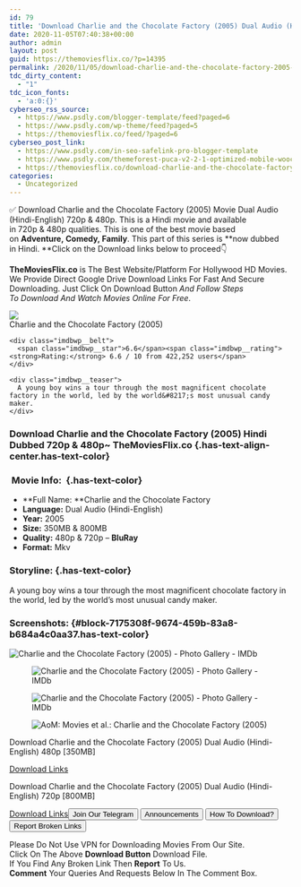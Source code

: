 ```yaml
---
id: 79
title: 'Download Charlie and the Chocolate Factory (2005) Dual Audio (Hindi-English) 480p [350MB] || 720p [800MB]'
date: 2020-11-05T07:40:38+00:00
author: admin
layout: post
guid: https://themoviesflix.co/?p=14395
permalink: /2020/11/05/download-charlie-and-the-chocolate-factory-2005-dual-audio-hindi-english-480p-350mb-720p-800mb/
tdc_dirty_content:
  - "1"
tdc_icon_fonts:
  - 'a:0:{}'
cyberseo_rss_source:
  - https://www.psdly.com/blogger-template/feed?paged=6
  - https://www.psdly.com/wp-theme/feed?paged=5
  - https://themoviesflix.co/feed/?paged=6
cyberseo_post_link:
  - https://www.psdly.com/in-seo-safelink-pro-blogger-template
  - https://www.psdly.com/themeforest-puca-v2-2-1-optimized-mobile-woocommerce-theme-21119152
  - https://themoviesflix.co/download-charlie-and-the-chocolate-factory-2005-hindi-english-480p-720p/
categories:
  - Uncategorized
---
```

✅ Download Charlie and the Chocolate Factory (2005)&nbsp;Movie&nbsp;Dual Audio (Hindi-English)&nbsp;720p&nbsp;&&nbsp;480p. This is a Hindi movie and available in&nbsp;720p&nbsp;&&nbsp;480p&nbsp;qualities. This is one of the best movie based on&nbsp;**Adventure,&nbsp;Comedy,&nbsp;Family**. This part of this series is&nbsp;**now dubbed in&nbsp;Hindi.&nbsp;**Click on the Download links below to proceed👇

**TheMoviesFlix.co**&nbsp;is The Best Website/Platform For Hollywood HD Movies. We Provide Direct Google Drive Download Links For Fast And Secure Downloading. Just Click On Download Button&nbsp;_And Follow Steps To&nbsp;Download And Watch Movies Online For Free_.

<div class="imdbwp imdbwp--movie dark">
  <div class="imdbwp__thumb">
    <a class="imdbwp__link" target="_blank" title="Charlie and the Chocolate Factory" href="https://www.imdb.com/title/tt0367594/" rel="nofollow noopener noreferrer"><img class="imdbwp__img" src="https://m.media-amazon.com/images/M/MV5BNjcxMjg1Njg2NF5BMl5BanBnXkFtZTcwMjQ4NzMzMw@@._V1_SX300.jpg" /></a>
  </div>
  
  <div class="imdbwp__content">
    <div class="imdbwp__header">
      <span class="imdbwp__title">Charlie and the Chocolate Factory</span> (2005)
    </div>
    
    <div class="imdbwp__belt">
      <span class="imdbwp__star">6.6</span><span class="imdbwp__rating"><strong>Rating:</strong> 6.6 / 10 from 422,252 users</span>
    </div>
    
    <div class="imdbwp__teaser">
      A young boy wins a tour through the most magnificent chocolate factory in the world, led by the world&#8217;s most unusual candy maker.
    </div>
  </div>
</div>

### Download Charlie and the Chocolate Factory&nbsp;(2005) Hindi Dubbed 720p & 480p~ TheMoviesFlix.co {.has-text-align-center.has-text-color}

### &nbsp;Movie Info:&nbsp; {.has-text-color}

  * **Full Name:&nbsp;**Charlie and the Chocolate Factory
  * **Language:**&nbsp;Dual Audio (Hindi-English)
  * **Year:** 2005
  * **Size:**&nbsp;350MB & 800MB
  * **Quality:**&nbsp;480p & 720p –&nbsp;**BluRay**
  * **Format:**&nbsp;Mkv

### Storyline: {.has-text-color}

A young boy wins a tour through the most magnificent chocolate factory in the world, led by the world’s most unusual candy maker.

### Screenshots: {#block-7175308f-9674-459b-83a8-b684a4c0aa37.has-text-color}<figure class="wp-block-image">

![Charlie and the Chocolate Factory (2005) - Photo Gallery - IMDb](https://m.media-amazon.com/images/M/MV5BMTUzOTU2OTUyOF5BMl5BanBnXkFtZTcwMjYxNTIyMw@@._V1_.jpg) </figure> <figure class="wp-block-image">![Charlie and the Chocolate Factory (2005) - Photo Gallery - IMDb](https://m.media-amazon.com/images/M/MV5BMTkxNjg2ODgxOV5BMl5BanBnXkFtZTcwMzEyNTIyMw@@._V1_.jpg)</figure> <figure class="wp-block-image">![Charlie and the Chocolate Factory (2005) - Photo Gallery - IMDb](https://m.media-amazon.com/images/M/MV5BMTg1MzQ0ODg3OF5BMl5BanBnXkFtZTcwNTMxNTIyMw@@._V1_.jpg)</figure> <figure class="wp-block-image">![AoM: Movies et al.: Charlie and the Chocolate Factory (2005)](https://1.bp.blogspot.com/-arxtR7G-U30/V_LC0BNxP9I/AAAAAAAAkkk/3EE5GzSMCDcpGrIsW3iAv2JpICyE0ra_ACLcB/s1600/20161003_150442.png)</figure> 

<p class="has-text-align-center has-text-color has-medium-font-size">
  Download Charlie and the Chocolate Factory (2005) Dual Audio (Hindi-English) 480p [350MB]
</p>

<span class="mb-center maxbutton-3-center"><span class="maxbutton-3-container mb-container"><a class="maxbutton-3 maxbutton maxbutton-post-button" target="_blank" rel="nofollow noopener noreferrer" href="https://coinquint.com/a19315/"><span class="mb-text">Download Links</span></a></span></span>

<p class="has-text-align-center has-text-color has-medium-font-size">
  Download Charlie and the Chocolate Factory (2005) Dual Audio (Hindi-English) 720p [800MB]
</p>

<span class="mb-center maxbutton-3-center"><span class="maxbutton-3-container mb-container"><a class="maxbutton-3 maxbutton maxbutton-post-button" target="_blank" rel="nofollow noopener noreferrer" href="https://coinquint.com/a19318/"><span class="mb-text">Download Links</span></a></span></span><a href="https://t.me/themoviesflixcom" target="_blank" data-wpel-link="external" rel="nofollow external noopener noreferrer"><button class="button button5">Join Our Telegram</button></a> <a href="https://themoviesflix.co/download-charlie-and-the-chocolate-factory-2005-hindi-english-480p-720p/#" target="_blank" data-wpel-link="external" rel="nofollow external noopener noreferrer"><button class="button button5">Announcements</button></a> <a href="https://themoviesflix.com/how-to-download/" target="_blank" data-wpel-link="external" rel="nofollow external noopener noreferrer"><button class="button button5">How To Download?</button></a> <a href="https://themoviesflix.co/download-charlie-and-the-chocolate-factory-2005-hindi-english-480p-720p/#" target="_blank" data-wpel-link="external" rel="nofollow external noopener noreferrer"><button class="button button5">Report Broken Links</button></a> 

<div class="alert alert-danger">
  Please Do Not Use VPN for Downloading Movies From Our Site.
</div>

<div class="alert alert-success">
  Click On The Above <strong>Download Button</strong> Download File.
</div>

<div class="alert alert-warning">
  If You Find Any Broken Link Then <strong>Report</strong> To Us.
</div>

<div class="alert alert-info">
  <strong>Comment</strong> Your Queries And Requests Below In The Comment Box.
</div>